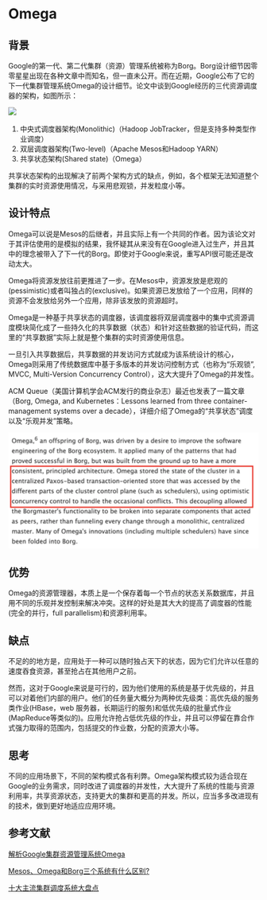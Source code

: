 # Omega
## 背景
Google的第一代、第二代集群（资源）管理系统被称为Borg。Borg设计细节因零零星星出现在各种文章中而知名，但一直未公开。而在近期，Google公布了它的下一代集群管理系统Omega的设计细节。论文中谈到Google经历的三代资源调度器的架构，如图所示：

![](http://dl2.iteye.com/upload/attachment/0096/2692/311557cb-53b5-3f18-b48e-143727795743.png)

1. 中央式调度器架构(Monolithic)（Hadoop JobTracker，但是支持多种类型作业调度）
2. 双层调度器架构(Two-level)（Apache Mesos和Hadoop YARN）
3. 共享状态架构(Shared state)（Omega）

共享状态架构的出现解决了前两个架构方式的缺点，例如，各个框架无法知道整个集群的实时资源使用情况，与采用悲观锁，并发粒度小等。

## 设计特点
Omega可以说是Mesos的后继者，并且实际上有一个共同的作者。因为该论文对于其评估使用的是模拟的结果，我怀疑其从来没有在Google进入过生产，并且其中的理念被带入了下一代的Borg。即使对于Google来说，重写API很可能还是改动太大。

Omega将资源发放往前更推进了一步。在Mesos中，资源发放是悲观的(pessimistic)或者叫独占的(exclusive)。如果资源已发放给了一个应用，同样的资源不会发放给另外一个应用，除非该发放的资源超时。

Omega是一种基于共享状态的调度器，该调度器将双层调度器中的集中式资源调度模块简化成了一些持久化的共享数据（状态）和针对这些数据的验证代码，而这里的“共享数据”实际上就是整个集群的实时资源使用信息。

一旦引入共享数据后，共享数据的并发访问方式就成为该系统设计的核心，Omega则采用了传统数据库中基于多版本的并发访问控制方式（也称为“乐观锁”, MVCC, Multi-Version Concurrency Control），这大大提升了Omega的并发性。

ACM Queue（美国计算机学会ACM发行的商业杂志）最近也发表了一篇文章（Borg, Omega, and Kubernetes：Lessons learned from three container-management systems over a decade），详细介绍了Omega的“共享状态”调度以及“乐观并发”策略。

![](./1.png)

## 优势
Omega的资源管理器，本质上是一个保存着每一个节点的状态关系数据库，并且用不同的乐观并发控制来解决冲突。这样的好处是其大大的提高了调度器的性能(完全的并行，full parallelism)和资源利用率。

## 缺点
不足的的地方是，应用处于一种可以随时独占天下的状态，因为它们允许以任意的速度吞食资源，甚至抢占在其他用户之前。

然而，这对于Google来说是可行的，因为他们使用的系统是基于优先级的，并且可以对着他们内部的用户。他们的任务量大概分为两种优先级类：高优先级的服务类作业(HBase，web 服务器，长期运行的服务)和低优先级的批量式作业(MapReduce等类似的)。应用允许抢占低优先级的作业，并且可以停留在靠合作式强力取得的范围内，包括提交的作业数，分配的资源大小等。

## 思考
不同的应用场景下，不同的架构模式各有利弊。Omega架构模式较为适合现在Google的业务需求，同时改进了调度器的并发性，大大提升了系统的性能与资源利用率，共享资源状态，支持更大的集群和更高的并发。所以，应当多多改进现有的技术，做到更好地适应应用环境。
## 参考文献

[解析Google集群资源管理系统Omega](http://dongxicheng.org/mapreduce-nextgen/google-omega/)

[Mesos、Omega和Borg三个系统有什么区别?](http://cloud.51cto.com/art/201508/487999.htm)

[十大主流集群调度系统大盘点](https://blog.csdn.net/vip_iter/article/details/80123228)
